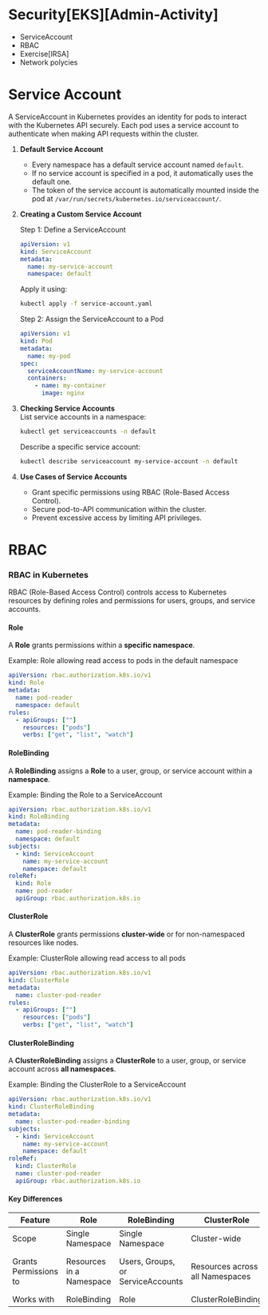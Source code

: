 # Security[EKS][Admin-Activity]
- ServiceAccount
- RBAC
- Exercise[IRSA]
- Network polycies

# Service Account  
A ServiceAccount in Kubernetes provides an identity for pods to interact with the Kubernetes API securely. Each pod uses a service account to authenticate when making API requests within the cluster.  

1. **Default Service Account**  
   - Every namespace has a default service account named `default`.  
   - If no service account is specified in a pod, it automatically uses the default one.  
   - The token of the service account is automatically mounted inside the pod at `/var/run/secrets/kubernetes.io/serviceaccount/`.  

2. **Creating a Custom Service Account**  

   Step 1: Define a ServiceAccount  
   ```yaml
   apiVersion: v1
   kind: ServiceAccount
   metadata:
     name: my-service-account
     namespace: default
   ```  
   Apply it using:  
   ```sh
   kubectl apply -f service-account.yaml
   ```  

   Step 2: Assign the ServiceAccount to a Pod  
   ```yaml
   apiVersion: v1
   kind: Pod
   metadata:
     name: my-pod
   spec:
     serviceAccountName: my-service-account
     containers:
       - name: my-container
         image: nginx
   ```  

3. **Checking Service Accounts**  
   List service accounts in a namespace:  
   ```sh
   kubectl get serviceaccounts -n default
   ```  
   Describe a specific service account:  
   ```sh
   kubectl describe serviceaccount my-service-account -n default
   ```  

4. **Use Cases of Service Accounts**  
   - Grant specific permissions using RBAC (Role-Based Access Control).  
   - Secure pod-to-API communication within the cluster.  
   - Prevent excessive access by limiting API privileges.  

# RBAC
### RBAC in Kubernetes  

RBAC (Role-Based Access Control) controls access to Kubernetes resources by defining roles and permissions for users, groups, and service accounts.  

#### Role  
A **Role** grants permissions within a **specific namespace**.  

Example: Role allowing read access to pods in the default namespace  
```yaml
apiVersion: rbac.authorization.k8s.io/v1
kind: Role
metadata:
  name: pod-reader
  namespace: default
rules:
  - apiGroups: [""]
    resources: ["pods"]
    verbs: ["get", "list", "watch"]
```

#### RoleBinding  
A **RoleBinding** assigns a **Role** to a user, group, or service account within a **namespace**.  

Example: Binding the Role to a ServiceAccount  
```yaml
apiVersion: rbac.authorization.k8s.io/v1
kind: RoleBinding
metadata:
  name: pod-reader-binding
  namespace: default
subjects:
  - kind: ServiceAccount
    name: my-service-account
    namespace: default
roleRef:
  kind: Role
  name: pod-reader
  apiGroup: rbac.authorization.k8s.io
```

#### ClusterRole  
A **ClusterRole** grants permissions **cluster-wide** or for non-namespaced resources like nodes.  

Example: ClusterRole allowing read access to all pods  
```yaml
apiVersion: rbac.authorization.k8s.io/v1
kind: ClusterRole
metadata:
  name: cluster-pod-reader
rules:
  - apiGroups: [""]
    resources: ["pods"]
    verbs: ["get", "list", "watch"]
```

#### ClusterRoleBinding  
A **ClusterRoleBinding** assigns a **ClusterRole** to a user, group, or service account across **all namespaces**.  

Example: Binding the ClusterRole to a ServiceAccount  
```yaml
apiVersion: rbac.authorization.k8s.io/v1
kind: ClusterRoleBinding
metadata:
  name: cluster-pod-reader-binding
subjects:
  - kind: ServiceAccount
    name: my-service-account
    namespace: default
roleRef:
  kind: ClusterRole
  name: cluster-pod-reader
  apiGroup: rbac.authorization.k8s.io
```

#### Key Differences  

| Feature | Role | RoleBinding | ClusterRole | ClusterRoleBinding |
|---------|------|------------|-------------|--------------------|
| Scope | Single Namespace | Single Namespace | Cluster-wide | Cluster-wide |
| Grants Permissions to | Resources in a Namespace | Users, Groups, or ServiceAccounts | Resources across all Namespaces | Users, Groups, or ServiceAccounts across all Namespaces |
| Works with | RoleBinding | Role | ClusterRoleBinding | ClusterRole |

